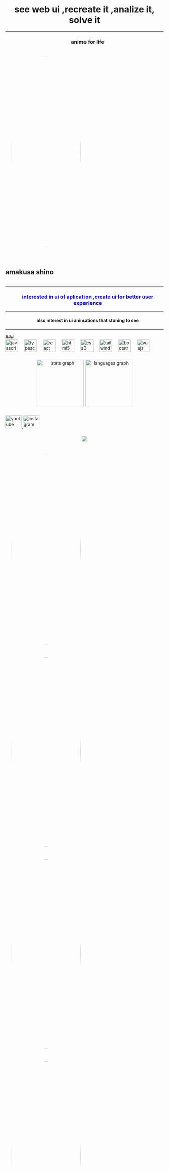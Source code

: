 <!-- - <a href="https://www.instagram.com/yotsusan_machi/" target="_blank">Instagram</a> 
- <a href="https://language-rho.vercel.app/" target="_blank">website</a>
- <a href="https://initer3737.github.io/" target="_blank">Portofolio</a> -->
<!-- <br clear="both"> -->

<h1 align="center">see web ui ,recreate it ,analize it, solve it</h1>
<hr>
<h3 align="center" style="padding-left:1.23rem;">anime for life</h3>
<div style="display:flex;flex-flow:nowrap column;gap:1.25rem;">
  <!-- <img align="left" height="600" src="fuuki-lincho.jpg" /> -->
    <img width="220" height="600" src="./imgs/amakusagif-seitokai.gif" style="border-radius:50%;  aspect-ratio:16/9;margin:1.25rem;display:inline-block;"/>
  <h2>amakusa shino</h2>
</div>
<hr>
<h3 align="center" style="padding-left:1.26rem;color:blue;">interested in ui of aplication ,create ui for better user experience </h3>
<hr>
<h4 align="center" style="padding-left:1.26rem;">also interest in ui animations that stuning to see</h4>
<hr>
###

<div align="left">
  <img src="https://cdn.jsdelivr.net/gh/devicons/devicon/icons/javascript/javascript-original.svg" height="40" alt="javascript logo"  />
  <img width="12" />
  <img src="https://cdn.jsdelivr.net/gh/devicons/devicon/icons/typescript/typescript-original.svg" height="40" alt="typescript logo"  />
  <img width="12" />
  <img src="https://cdn.jsdelivr.net/gh/devicons/devicon/icons/react/react-original.svg" height="40" alt="react logo"  />
  <img width="12" />
  <img src="https://cdn.jsdelivr.net/gh/devicons/devicon/icons/html5/html5-original.svg" height="40" alt="html5 logo"  />
  <img width="12" />
  <img src="https://cdn.jsdelivr.net/gh/devicons/devicon/icons/css3/css3-original.svg" height="40" alt="css3 logo"  />
  <img width="12" />
  <img src="https://cdn.jsdelivr.net/gh/devicons/devicon/icons/tailwindcss/tailwindcss-original-wordmark.svg" height="40" alt="tailwindcss logo"  />
  <img width="12" />
  <img src="https://cdn.jsdelivr.net/gh/devicons/devicon/icons/bootstrap/bootstrap-original.svg" height="40" alt="bootstrap logo"  />
  <img width="12" />
  <img src="https://cdn.jsdelivr.net/gh/devicons/devicon/icons/vuejs/vuejs-original.svg" height="40" alt="vuejs logo"  />
</div>

###

<div align="center">
  <img src="https://github-readme-stats.vercel.app/api?username=initer3737&hide_title=false&hide_rank=false&show_icons=true&include_all_commits=true&count_private=true&disable_animations=false&theme=dracula&locale=en&hide_border=false&order=1" height="150" alt="stats graph"  />
  <img src="https://github-readme-stats.vercel.app/api/top-langs?username=initer3737&locale=en&hide_title=false&layout=compact&card_width=320&langs_count=5&theme=dracula&hide_border=false&order=2" height="150" alt="languages graph"  />
</div>

###

<div align="left">
  <a href="https://www.youtube.com/channel/UClsfa0LkA3_YMsFjW1M__sw" target="_blank">
    <img src="https://raw.githubusercontent.com/maurodesouza/profile-readme-generator/master/src/assets/icons/social/youtube/default.svg" width="52" height="40" alt="youtube logo"  />
  </a>
  <a href="https://www.instagram.com/crimson_rose_37/" target="_blank">
    <img src="https://raw.githubusercontent.com/maurodesouza/profile-readme-generator/master/src/assets/icons/social/instagram/default.svg" width="52" height="40" alt="instagram logo"  />
  </a>
</div>

###

<!-- <img src="https://raw.githubusercontent.com/initer3737/initer3737/output/snake.svg" alt="Snake animation" /> -->

###

<div align="center">
  <img src="https://profile-counter.glitch.me/initer3737/count.svg?"  />
</div>

###

<!-- <img align="left" height="200" src="https://initer3737.github.io/static/media/vika.2ed2ee9539a126820087.gif"  /> -->
<!-- <img align="left" height="200" src="vika.gif" /> -->
<div style="display:flex;gap:1.25rem;">
  <section>
  <img width="220" height="600" src="./imgs/fuuki-lincho.jpg" style="border-radius:50%;  aspect-ratio:16/9;margin:1.25rem;display:inline-block;"/>
  <img width="220" height="600" src="./imgs/fuuki-lincho.jpg" style="border-radius:50%;  aspect-ratio:16/9;margin:1.25rem;display:inline-block;"/>
  <img width="220" height="600" src="./imgs/fuuki-lincho.jpg" style="border-radius:50%;  aspect-ratio:16/9;margin:1.25rem;display:inline-block;"/>
  <img width="220" height="600" src="./imgs/amakusa-seitokai.webp" style="border-radius:50%; aspect-ratio:16/9;margin:1.25rem;display:inline-block;"/>
  <img width="220" height="600" src="./imgs/amakusa2-seitokai.webp" style="border-radius:50%;  aspect-ratio:16/9;margin:1.25rem;display:inline-block;"/>
  <img width="220" height="600" src="./imgs/amakusa-seitokai.webp" style="border-radius:50%;  aspect-ratio:16/9;margin:1.25rem;display:inline-block;"/>
  <img width="220" height="600" src="./imgs/amakusa-seitokai.webp" style="border-radius:50%;  aspect-ratio:16/9;margin:1.25rem;display:inline-block;"/>
  <img width="220" height="600" src="./imgs/amakusa-seitokai.webp" style="border-radius:50%;  aspect-ratio:16/9;margin:1.25rem;display:inline-block;"/>
</div>


###
<!---
initer3737/initer3737 is a ✨ special ✨ repository because its `README.md` (this file) appears on your GitHub profile.
You can click the Preview link to take a look at your changes.
--->
